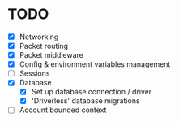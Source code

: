 # TODO
- [X] Networking
- [X] Packet routing
- [X] Packet middleware
- [X] Config & environment variables management
- [ ] Sessions
- [X] Database
  - [X] Set up database connection / driver
  - [X] 'Driverless' database migrations
- [ ] Account bounded context
